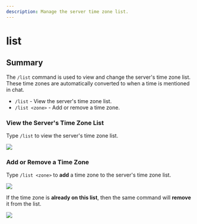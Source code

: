 ```yaml
---
description: Manage the server time zone list.
---
```


# list

## Summary

The `/list` command is used to view and change the server's time zone list. These time zones are automatically converted to when a time is mentioned in chat.

* `/list` - View the server's time zone list.
* `/list <zone>` - Add or remove a time zone.

### View the Server's Time Zone List

Type `/list` to view the server's time zone list.

![](../../.gitbook/assets/image%20%2850%29.png)

### Add or Remove a Time Zone

Type `/list <zone>` to **add** a time zone to the server's time zone list.

![](../../.gitbook/assets/image%20%2866%29.png)

If the time zone is **already on this list**, then the same command will **remove** it from the list.

![](../../.gitbook/assets/image%20%2859%29.png)





